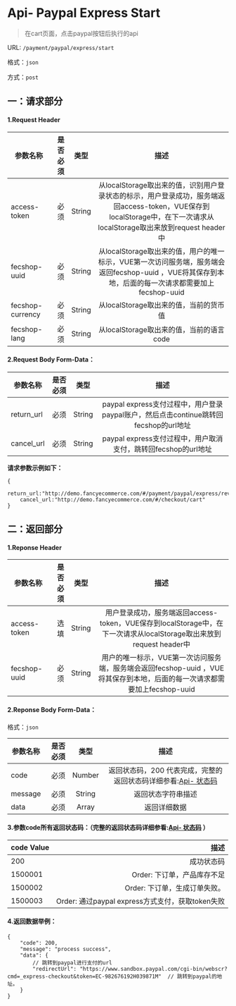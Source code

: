 Api- Paypal Express Start
================

> 在cart页面，点击paypal按钮后执行的api

URL: `/payment/paypal/express/start`

格式：`json`

方式：`post`


一：请求部分
---------

#### 1.Request Header


| 参数名称          | 是否必须    |  类型        |  描述     |
| ------------------| -----:      | :----:       |:----:     |
| access-token      | 必须        |   String     | 从localStorage取出来的值，识别用户登录状态的标示，用户登录成功，服务端返回access-token，VUE保存到localStorage中，在下一次请求从localStorage取出来放到request header中   |
| fecshop-uuid      | 必须        |   String     | 从localStorage取出来的值，用户的唯一标示，VUE第一次访问服务端，服务端会返回fecshop-uuid ，VUE将其保存到本地，后面的每一次请求都需要加上fecshop-uuid    |
| fecshop-currency  | 必须        |   String     | 从localStorage取出来的值，当前的货币值  |
| fecshop-lang      | 必须        |   String     | 从localStorage取出来的值，当前的语言code  |


#### 2.Request Body Form-Data：


| 参数名称        | 是否必须    |  类型       |  描述     |
| ----------------| -----:      | :----:      |:----:     |
| return_url      | 必须        |   String     | paypal express支付过程中，用户登录paypal账户，然后点击continue跳转回fecshop的url地址    |
| cancel_url      | 必须        |   String     | paypal express支付过程中，用户取消支付，跳转回fecshop的url地址   |

**请求参数示例如下：**

```
{
    return_url:"http://demo.fancyecommerce.com/#/payment/paypal/express/review",
    cancel_url:"http://demo.fancyecommerce.com/#/checkout/cart"
}
```

二：返回部分
----------

#### 1.Reponse Header

| 参数名称          | 是否必须    |  类型        |  描述     |
| ------------------| -----:      | :----:       |:----:     |
| access-token      | 选填        |   String     | 用户登录成功，服务端返回access-token，VUE保存到localStorage中，在下一次请求从localStorage取出来放到request header中   |
| fecshop-uuid      | 必须        |   String     | 用户的唯一标示，VUE第一次访问服务端，服务端会返回fecshop-uuid ，VUE将其保存到本地，后面的每一次请求都需要加上fecshop-uuid    |

#### 2.Reponse Body Form-Data：

格式：`json`

| 参数名称        | 是否必须    |  类型       |  描述        |
| ----------------| -----:      | :----:      |:----:        | 
| code            | 必须        |   Number    | 返回状态码，200 代表完成，完整的返回状态码详细参看:[Api- 状态码](fecshop-server-return-code.md) |
| message         | 必须        |   String    | 返回状态字符串描述  |
| data            | 必须        |   Array     | 返回详细数据        |

#### 3.参数code所有返回状态码：（完整的返回状态码详细参看:[Api- 状态码](fecshop-server-return-code.md) ）

| code Value      |        描述                                        |
| ----------------| --------------------------------------------------:| 
| 200             | 成功状态码                                         |  
| 1500001         | Order: 下订单，产品库存不足                        | 
| 1500002         | Order: 下订单，生成订单失败。                      | 
| 1500003         | Order: 通过paypal express方式支付，获取token失败   | 




#### 4.返回数据举例：



```
{
    "code": 200,
    "message": "process success",
    "data": {
        // 跳转到paypal进行支付的url
        "redirectUrl": "https://www.sandbox.paypal.com/cgi-bin/webscr?cmd=_express-checkout&token=EC-982676192H039871M"  // 跳转到paypal的地址。
    }
}
```